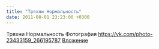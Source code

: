 ```yaml
---
title: "Тряхни Нормальность"
date: 2011-08-01 23:23:00 +0300
---
```


Тряхни Нормальность
Фотография
<a class="vk-attach" href="https://vk.com/photo-23433159_266195787">https://vk.com/photo-23433159_266195787</a>
<a class="vk-attach" href="https://vk.com/photo-23433159_266195787">Вложение</a>

